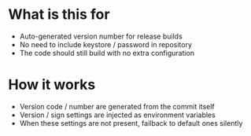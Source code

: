 # What is this for

- Auto-generated version number for release builds
- No need to include keystore / password in repository
- The code should still build with no extra configuration

# How it works

- Version code / number are generated from the commit itself
- Version / sign settings are injected as environment variables
- When these settings are not present, failback to default ones silently